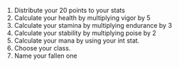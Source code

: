 1. Distribute your 20 points to your stats
2. Calculate your health by multiplying vigor by 5
3. Calculate your stamina by multiplying endurance by 3
4. Calculate your stability by multiplying poise by 2
5. Calculate your mana by using your int stat.
6. Choose your class.
7. Name your fallen one